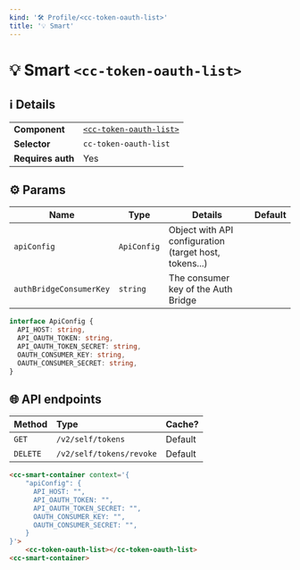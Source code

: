 ```yaml
---
kind: '🛠 Profile/<cc-token-oauth-list>'
title: '💡 Smart'
---
```


# 💡 Smart `<cc-token-oauth-list>`

## ℹ️ Details

<table>
  <tr><td><strong>Component    </strong> <td><a href="https://www.clever-cloud.com/developers/doc/clever-components/?path=/docs/🛠-profile-cc-token-oauth-list--default-story"><code>&lt;cc-token-oauth-list&gt;</code></a>
  <tr><td><strong>Selector     </strong> <td><code>cc-token-oauth-list</code>
  <tr><td><strong>Requires auth</strong> <td>Yes
</table>

## ⚙️ Params

| Name                    | Type        | Details                                                 | Default |
|-------------------------|-------------|---------------------------------------------------------|---------|
| `apiConfig`             | `ApiConfig` | Object with API configuration (target host, tokens...)  |         |
| `authBridgeConsumerKey` | `string`    | The consumer key of the Auth Bridge                     |         |

```ts
interface ApiConfig {
  API_HOST: string,
  API_OAUTH_TOKEN: string,
  API_OAUTH_TOKEN_SECRET: string,
  OAUTH_CONSUMER_KEY: string,
  OAUTH_CONSUMER_SECRET: string,
}
```

## 🌐 API endpoints

| Method     | Type                    | Cache?  |
|------------|:------------------------|---------|
| `GET`      | `/v2/self/tokens`       | Default |
| `DELETE`   | `/v2/self/tokens/revoke`| Default |

```html
<cc-smart-container context='{
    "apiConfig": {
      API_HOST: "",
      API_OAUTH_TOKEN: "",
      API_OAUTH_TOKEN_SECRET: "",
      OAUTH_CONSUMER_KEY: "",
      OAUTH_CONSUMER_SECRET: "",
    }
}'>
    <cc-token-oauth-list></cc-token-oauth-list>
<cc-smart-container>
```
